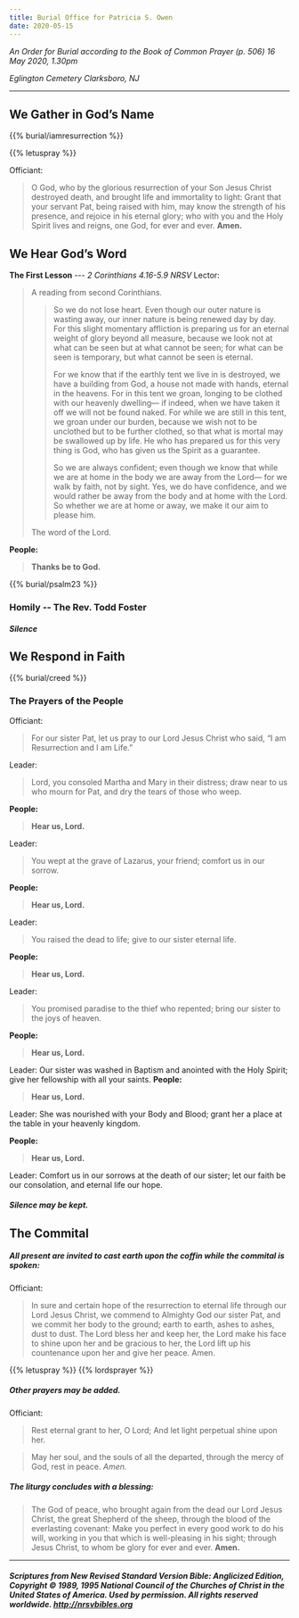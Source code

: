 ```yaml
---
title: Burial Office for Patricia S. Owen
date: 2020-05-15
---
```

_An Order for Burial_
_according to the Book of Common Prayer (p. 506)
16 May 2020, 1.30pm_

_Eglington Cemetery
Clarksboro, NJ_

------------

## We Gather in God’s Name
{{% burial/iamresurrection %}}

{{% letuspray %}}

Officiant:
> O God, who by the glorious resurrection of your Son Jesus Christ destroyed death, and brought life and immortality to light: Grant that your servant Pat, being raised with him, may know the strength of his presence, and rejoice in his eternal glory; who with you and the Holy Spirit lives and reigns, one God, for ever and ever. **Amen.**

## We Hear God’s Word
**The First Lesson**	--- _2 Corinthians 4.16-5.9 NRSV_
Lector:
> A reading from second Corinthians.
>
>> So we do not lose heart. Even though our outer nature is wasting away, our inner nature is being renewed day by day. For this slight momentary affliction is preparing us for an eternal weight of glory beyond all measure, because we look not at what can be seen but at what cannot be seen; for what can be seen is temporary, but what cannot be seen is eternal.
>>
>> For we know that if the earthly tent we live in is destroyed, we have a building from God, a house not made with hands, eternal in the heavens. For in this tent we groan, longing to be clothed with our heavenly dwelling— if indeed, when we have taken it off we will not be found naked. For while we are still in this tent, we groan under our burden, because we wish not to be unclothed but to be further clothed, so that what is mortal may be swallowed up by life. He who has prepared us for this very thing is God, who has given us the Spirit as a guarantee.
>>
>> So we are always confident; even though we know that while we are at home in the body we are away from the Lord— for we walk by faith, not by sight. Yes, we do have confidence, and we would rather be away from the body and at home with the Lord. So whether we are at home or away, we make it our aim to please him.
>
> The word of the Lord.

**People:**
> **Thanks be to God.**

{{% burial/psalm23 %}}

### Homily -- The Rev. Todd Foster
##### Silence

## We Respond in Faith
{{% burial/creed %}}

### The Prayers of the People
Officiant:
> For our sister Pat, let us pray to our Lord Jesus Christ who said, “I am Resurrection and I am Life.”

Leader:
> Lord, you consoled Martha and Mary in their distress; draw near to us who mourn for Pat, and dry the tears of those who weep.

**People:**
> **Hear us, Lord.**

Leader:
> You wept at the grave of Lazarus, your friend; comfort us in our sorrow.

**People:**
> **Hear us, Lord.**

Leader:
> You raised the dead to life; give to our sister eternal life.

**People:**
> **Hear us, Lord.**

Leader:
> You promised paradise to the thief who repented; bring our sister to the joys of heaven.

**People:**
> **Hear us, Lord.**

Leader:
Our sister was washed in Baptism and anointed with the Holy Spirit; give her fellowship with all your saints.
**People:**
> **Hear us, Lord.**

Leader:
She was nourished with your Body and Blood; grant her a place at the table in your heavenly kingdom.

**People:**
> **Hear us, Lord.**

Leader:
Comfort us in our sorrows at the death of our sister; let our faith be our consolation, and eternal life our hope.

##### Silence may be kept.

## The Commital
##### All present are invited to cast earth upon the coffin while the commital is spoken:

Officiant:
> In sure and certain hope of the resurrection to eternal life through our Lord Jesus Christ, we commend to Almighty God our sister Pat, and we commit her body to the ground; earth to earth, ashes to ashes, dust to dust. The Lord bless her and keep her, the Lord make his face to shine upon her and be gracious to her, the Lord lift up his countenance upon her and give her peace. Amen.

{{% letuspray %}}
{{% lordsprayer %}}

##### Other prayers may be added.

Officiant:
> Rest eternal grant to her, O Lord;
And let light perpetual shine upon her.

> May her soul, and the souls of all the departed,
through the mercy of God, rest in peace. *Amen.*

##### The liturgy concludes with a blessing:
> The God of peace, who brought again from the dead our Lord Jesus Christ, the great Shepherd of the sheep, through the blood of the everlasting covenant: Make you perfect in every good work to do his will, working in you that which is well-pleasing in his sight; through Jesus Christ, to whom be glory for ever and ever. **Amen.**


--------------

##### Scriptures from New Revised Standard Version Bible: Anglicized Edition, Copyright © 1989, 1995 National Council of the Churches of Christ in the United States of America. Used by permission. All rights reserved worldwide. http://nrsvbibles.org

